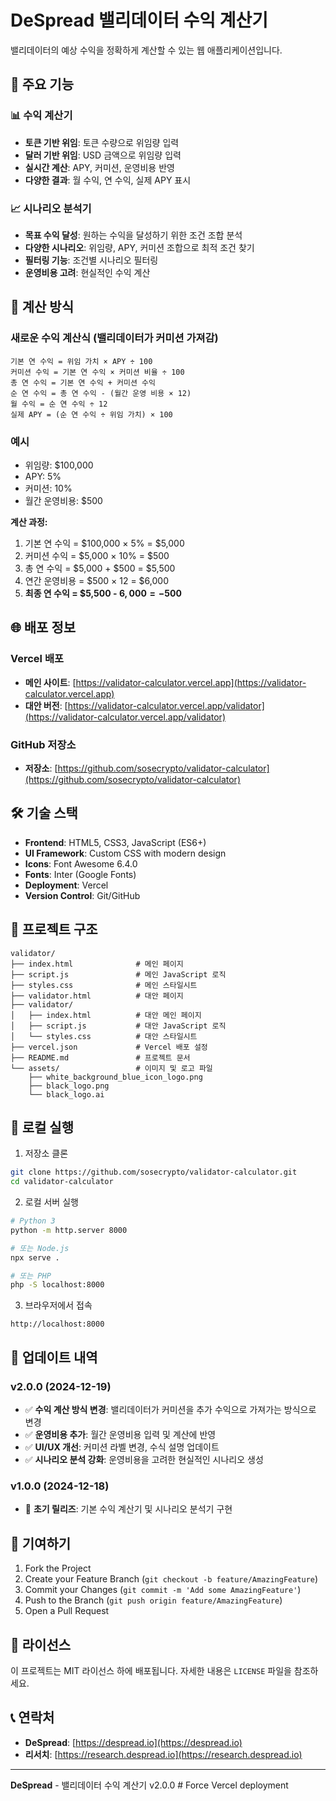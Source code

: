 # DeSpread 밸리데이터 수익 계산기

밸리데이터의 예상 수익을 정확하게 계산할 수 있는 웹 애플리케이션입니다.

## 🚀 주요 기능

### 📊 수익 계산기
- **토큰 기반 위임**: 토큰 수량으로 위임량 입력
- **달러 기반 위임**: USD 금액으로 위임량 입력
- **실시간 계산**: APY, 커미션, 운영비용 반영
- **다양한 결과**: 월 수익, 연 수익, 실제 APY 표시

### 📈 시나리오 분석기
- **목표 수익 달성**: 원하는 수익을 달성하기 위한 조건 조합 분석
- **다양한 시나리오**: 위임량, APY, 커미션 조합으로 최적 조건 찾기
- **필터링 기능**: 조건별 시나리오 필터링
- **운영비용 고려**: 현실적인 수익 계산

## 🧮 계산 방식

### 새로운 수익 계산식 (밸리데이터가 커미션 가져감)
```
기본 연 수익 = 위임 가치 × APY ÷ 100
커미션 수익 = 기본 연 수익 × 커미션 비율 ÷ 100
총 연 수익 = 기본 연 수익 + 커미션 수익
순 연 수익 = 총 연 수익 - (월간 운영 비용 × 12)
월 수익 = 순 연 수익 ÷ 12
실제 APY = (순 연 수익 ÷ 위임 가치) × 100
```

### 예시
- 위임량: $100,000
- APY: 5%
- 커미션: 10%
- 월간 운영비용: $500

**계산 과정:**
1. 기본 연 수익 = $100,000 × 5% = $5,000
2. 커미션 수익 = $5,000 × 10% = $500
3. 총 연 수익 = $5,000 + $500 = $5,500
4. 연간 운영비용 = $500 × 12 = $6,000
5. **최종 연 수익 = $5,500 - $6,000 = -$500**

## 🌐 배포 정보

### Vercel 배포
- **메인 사이트**: [https://validator-calculator.vercel.app](https://validator-calculator.vercel.app)
- **대안 버전**: [https://validator-calculator.vercel.app/validator](https://validator-calculator.vercel.app/validator)

### GitHub 저장소
- **저장소**: [https://github.com/sosecrypto/validator-calculator](https://github.com/sosecrypto/validator-calculator)

## 🛠️ 기술 스택

- **Frontend**: HTML5, CSS3, JavaScript (ES6+)
- **UI Framework**: Custom CSS with modern design
- **Icons**: Font Awesome 6.4.0
- **Fonts**: Inter (Google Fonts)
- **Deployment**: Vercel
- **Version Control**: Git/GitHub

## 📁 프로젝트 구조

```
validator/
├── index.html              # 메인 페이지
├── script.js               # 메인 JavaScript 로직
├── styles.css              # 메인 스타일시트
├── validator.html          # 대안 페이지
├── validator/
│   ├── index.html          # 대안 메인 페이지
│   ├── script.js           # 대안 JavaScript 로직
│   └── styles.css          # 대안 스타일시트
├── vercel.json             # Vercel 배포 설정
├── README.md               # 프로젝트 문서
└── assets/                 # 이미지 및 로고 파일
    ├── white_background_blue_icon_logo.png
    ├── black_logo.png
    └── black_logo.ai
```

## 🚀 로컬 실행

1. 저장소 클론
```bash
git clone https://github.com/sosecrypto/validator-calculator.git
cd validator-calculator
```

2. 로컬 서버 실행
```bash
# Python 3
python -m http.server 8000

# 또는 Node.js
npx serve .

# 또는 PHP
php -S localhost:8000
```

3. 브라우저에서 접속
```
http://localhost:8000
```

## 📝 업데이트 내역

### v2.0.0 (2024-12-19)
- ✅ **수익 계산 방식 변경**: 밸리데이터가 커미션을 추가 수익으로 가져가는 방식으로 변경
- ✅ **운영비용 추가**: 월간 운영비용 입력 및 계산에 반영
- ✅ **UI/UX 개선**: 커미션 라벨 변경, 수식 설명 업데이트
- ✅ **시나리오 분석 강화**: 운영비용을 고려한 현실적인 시나리오 생성

### v1.0.0 (2024-12-18)
- 🎉 **초기 릴리즈**: 기본 수익 계산기 및 시나리오 분석기 구현

## 🤝 기여하기

1. Fork the Project
2. Create your Feature Branch (`git checkout -b feature/AmazingFeature`)
3. Commit your Changes (`git commit -m 'Add some AmazingFeature'`)
4. Push to the Branch (`git push origin feature/AmazingFeature`)
5. Open a Pull Request

## 📄 라이선스

이 프로젝트는 MIT 라이선스 하에 배포됩니다. 자세한 내용은 `LICENSE` 파일을 참조하세요.

## 📞 연락처

- **DeSpread**: [https://despread.io](https://despread.io)
- **리서치**: [https://research.despread.io](https://research.despread.io)

---

**DeSpread** - 밸리데이터 수익 계산기 v2.0.0 #   F o r c e   V e r c e l   d e p l o y m e n t  
 